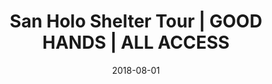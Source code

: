 ---
layout: all-access-gallery
bodybg: dark
title: San Holo Shelter Tour | GOOD HANDS | ALL ACCESS
description: >-
  Glenn Gabriel is a creative problem solver that loves helping brands grow their digital presence.  His experience includes working with artists such as G-Eazy, Porter Robinson, Kaskade, as well as capturing festivals such as Electric Zoo, CRSSD Fest, and Dropzone in Bangkok, Thailand (where he is currently based).
author_name: Glenn Bona
gallery_title: San Holo Shelter Tour
date_location: Bangkok
hero: /assets/all-access/glenn-bona/san-holo-shelter-tour/1.jpg
date: 2018-08-01
images:
  - url: /assets/all-access/glenn-bona/san-holo-shelter-tour/1.jpg
  - url: /assets/all-access/glenn-bona/san-holo-shelter-tour/2.jpg
  - url: /assets/all-access/glenn-bona/san-holo-shelter-tour/3.jpg
    column: half
  - url: /assets/all-access/glenn-bona/san-holo-shelter-tour/4.jpg
    column: half
  - url: /assets/all-access/glenn-bona/san-holo-shelter-tour/5.jpg
  - url: /assets/all-access/glenn-bona/san-holo-shelter-tour/6.jpg
  - url: /assets/all-access/glenn-bona/san-holo-shelter-tour/7.jpg
  - url: /assets/all-access/glenn-bona/san-holo-shelter-tour/8.jpg
  - url: /assets/all-access/glenn-bona/san-holo-shelter-tour/9.jpg
    column: half
  - url: /assets/all-access/glenn-bona/san-holo-shelter-tour/10.jpg
    column: half
  - url: /assets/all-access/glenn-bona/san-holo-shelter-tour/11.jpg
  - url: /assets/all-access/glenn-bona/san-holo-shelter-tour/12.jpg
  - url: /assets/all-access/glenn-bona/san-holo-shelter-tour/13.jpg
  - url: /assets/all-access/glenn-bona/san-holo-shelter-tour/14.jpg
  - url: /assets/all-access/glenn-bona/san-holo-shelter-tour/15.jpg
    column: half
  - url: /assets/all-access/glenn-bona/san-holo-shelter-tour/16.jpg
    column: half
  - url: /assets/all-access/glenn-bona/san-holo-shelter-tour/17.jpg
    column: half
  - url: /assets/all-access/glenn-bona/san-holo-shelter-tour/18.jpg
    column: half
  - url: /assets/all-access/glenn-bona/san-holo-shelter-tour/19.jpg
  - url: /assets/all-access/glenn-bona/san-holo-shelter-tour/20.jpg
  - url: /assets/all-access/glenn-bona/san-holo-shelter-tour/21.jpg
  - url: /assets/all-access/glenn-bona/san-holo-shelter-tour/22.jpg
  - url: /assets/all-access/glenn-bona/san-holo-shelter-tour/23.jpg
  - url: /assets/all-access/glenn-bona/san-holo-shelter-tour/24.jpg
---